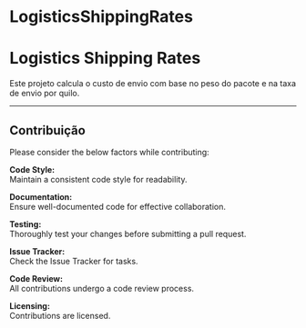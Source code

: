 # LogisticsShippingRates
# Logistics Shipping Rates

Este projeto calcula o custo de envio com base no peso do pacote e na taxa de envio por quilo.

---

## Contribuição

Please consider the below factors while contributing:

**Code Style:**  
Maintain a consistent code style for readability.

**Documentation:**  
Ensure well-documented code for effective collaboration.

**Testing:**  
Thoroughly test your changes before submitting a pull request.

**Issue Tracker:**  
Check the Issue Tracker for tasks.

**Code Review:**  
All contributions undergo a code review process.

**Licensing:**  
Contributions are licensed.
